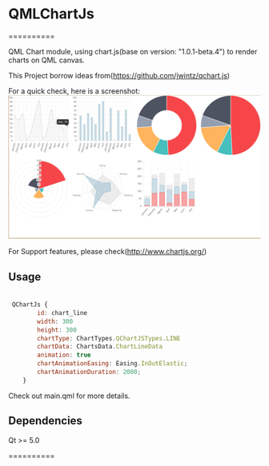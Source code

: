 # QMLChartJs
==========

QML Chart module, using chart.js(base on version: "1.0.1-beta.4") to render charts on QML canvas.

This Project borrow ideas from(https://github.com/jwintz/qchart.js)

For a quick check, here is a screenshot:
![Screenshot](screenshot/screenshot.png)

For Support features, please check(http://www.chartjs.org/)

## Usage
```QML

 QChartJs {
        id: chart_line
        width: 300 
        height: 300 
        chartType: ChartTypes.QChartJSTypes.LINE
        chartData: ChartsData.ChartLineData
        animation: true
        chartAnimationEasing: Easing.InOutElastic;
        chartAnimationDuration: 2000;
    }

```

Check out main.qml for more details.

## Dependencies
Qt >= 5.0

==========
